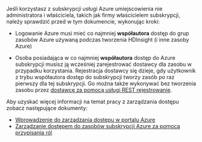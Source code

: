Jeśli korzystasz z subskrypcji usługi Azure umiejscowienia nie administratora i właściciela, takich jak firmy właścicielem subskrypcji, należy sprawdzić przed w tym dokumencie, wykonując kroki:

* Logowanie Azure musi mieć co najmniej __współautora__ dostęp do grup zasobów Azure używaną podczas tworzenia HDInsight (i inne zasoby Azure)

* Osoba posiadająca w co najmniej __współautora__ dostęp do Azure subskrypcji musisz ją wcześniej zarejestrować dostawcy dla zasobu w przypadku korzystania. Rejestracja dostawcy się dzieje, gdy użytkownik z trybu współautora dostęp do subskrypcji tworzy zasób po raz pierwszy dla tej subskrypcji. Go można także wykonywać bez tworzenia zasobu przez [dostawcę za pomocą usługi REST rejestrowanie](https://msdn.microsoft.com/library/azure/dn790548.aspx).

Aby uzyskać więcej informacji na temat pracy z zarządzania dostępu zobacz następujące dokumenty:

* [Wprowadzenie do zarządzania dostępu w portalu Azure](../articles/active-directory/role-based-access-control-what-is.md)
* [Zarządzanie dostępem do zasobów subskrypcji Azure za pomocą przypisania ról](../articles/active-directory/role-based-access-control-configure.md)
